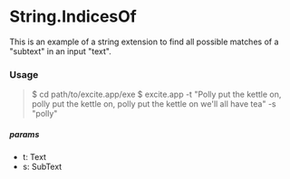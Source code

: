 # String.IndicesOf
This is an example of a string extension to find all possible matches of a "subtext" in an input "text".
### Usage
> $ cd path/to/excite.app/exe
> $ excite.app -t "Polly put the kettle on, polly put the kettle on, polly put the kettle on we'll all have tea" -s "polly"
##### params
- t: Text
- s: SubText